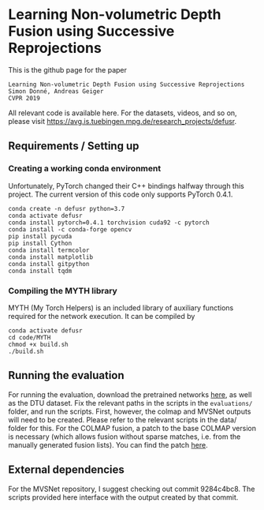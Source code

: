 # Learning Non-volumetric Depth Fusion using Successive Reprojections

This is the github page for the paper

    Learning Non-volumetric Depth Fusion using Successive Reprojections
    Simon Donné, Andreas Geiger
    CVPR 2019

All relevant code is available here.
For the datasets, videos, and so on, please visit https://avg.is.tuebingen.mpg.de/research_projects/defusr.

## Requirements / Setting up

### Creating a working conda environment

Unfortunately, PyTorch changed their C++ bindings halfway through this project.
The current version of this code only supports PyTorch 0.4.1.

    conda create -n defusr python=3.7
    conda activate defusr
    conda install pytorch=0.4.1 torchvision cuda92 -c pytorch
    conda install -c conda-forge opencv
    pip install pycuda
    pip install Cython
    conda install termcolor
    conda install matplotlib
    conda install gitpython
    conda install tqdm

### Compiling the MYTH library

MYTH (My Torch Helpers) is an included library of auxiliary functions required for the network execution.
It can be compiled by

    conda activate defusr
    cd code/MYTH
    chmod +x build.sh
    ./build.sh


## Running the evaluation

For running the evaluation, download the pretrained networks [here](https://avg.is.tuebingen.mpg.de/research_projects/defusr), as well as the DTU dataset.
Fix the relevant paths in the scripts in the `evaluations/` folder, and run the scripts.
First, however, the colmap and MVSNet outputs will need to be created. Please refer to the relevant scripts in the data/ folder for this.
For the COLMAP fusion, a patch to the base COLMAP version is necessary (which allows fusion without sparse matches, i.e. from the manually generated fusion lists).
You can find the patch [here](data/colmap_patch.patch).

## External dependencies

For the MVSNet repository, I suggest checking out commit 9284c4bc8. The scripts provided here interface with the output created by that commit.
